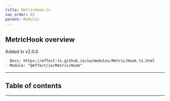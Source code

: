 ```yaml
---
title: MetricHook.ts
nav_order: 62
parent: Modules
---
```


## MetricHook overview

Added in v2.0.0

```md
- Docs: https://effect-ts.github.io/io/modules/Metric/Hook.ts.html
- Module: "@effect/io/Metric/Hook"
```

---

<h2 class="text-delta">Table of contents</h2>

---
